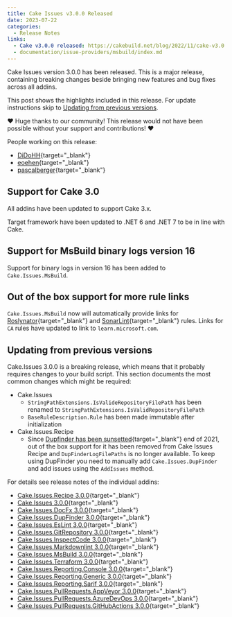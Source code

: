 ```yaml
---
title: Cake Issues v3.0.0 Released
date: 2023-07-22
categories:
  - Release Notes
links:
  - Cake v3.0.0 released: https://cakebuild.net/blog/2022/11/cake-v3.0.0-released
  - documentation/issue-providers/msbuild/index.md
---
```


Cake Issues version 3.0.0 has been released.
This is a major release, containing breaking changes beside bringing new features and bug fixes across all addins.

<!-- more -->

This post shows the highlights included in this release.
For update instructions skip to [Updating from previous versions](#updating-from-previous-versions).

❤ Huge thanks to our community! This release would not have been possible without your support and contributions! ❤

People working on this release:

* [DiDoHH](https://github.com/DiDoHH){target="_blank"}
* [eoehen](https://github.com/eoehen){target="_blank"}
* [pascalberger](https://github.com/pascalberger){target="_blank"}

## Support for Cake 3.0

All addins have been updated to support Cake 3.x.

Target framework have been updated to .NET 6 and .NET 7 to be in line with Cake.

## Support for MsBuild binary logs version 16

Support for binary logs in version 16 has been added to `Cake.Issues.MsBuild`.

## Out of the box support for more rule links

`Cake.Issues.MsBuild` now will automatically provide links for [Roslynator]{target="_blank"} and [SonarLint]{target="_blank"} rules.
Links for `CA` rules have updated to link to `learn.microsoft.com`.

## Updating from previous versions

Cake.Issues 3.0.0 is a breaking release, which means that it probably requires changes to your build script.
This section documents the most common changes which might be required:

* Cake.Issues
  * `StringPathExtensions.IsValideRepositoryFilePath` has been renamed to `StringPathExtensions.IsValidRepositoryFilePath`
  * `BaseRuleDescription.Rule` has been made immutable after initialization
* Cake.Issues.Recipe
  * Since [Dupfinder has been sunsetted]{target="_blank"} end of 2021, out of the box support for it has been removed from Cake Issues Recipe
    and `DupFinderLogFilePaths` is no longer available.
    To keep using DupFinder you need to manually add `Cake.Issues.DupFinder` and add issues using the `AddIssues` method.

For details see release notes of the individual addins:

* [Cake.Issues.Recipe 3.0.0](https://github.com/cake-contrib/Cake.Issues.Recipe/releases/tag/3.0.0){target="_blank"}
* [Cake.Issues 3.0.0](https://github.com/cake-contrib/Cake.Issues/releases/tag/3.0.0){target="_blank"}
* [Cake.Issues.DocFx 3.0.0](https://github.com/cake-contrib/Cake.Issues.DocFx/releases/tag/3.0.0){target="_blank"}
* [Cake.Issues.DupFinder 3.0.0](https://github.com/cake-contrib/Cake.Issues.DupFinder/releases/tag/3.0.0){target="_blank"}
* [Cake.Issues.EsLint 3.0.0](https://github.com/cake-contrib/Cake.Issues.EsLint/releases/tag/3.0.0){target="_blank"}
* [Cake.Issues.GitRepository 3.0.0](https://github.com/cake-contrib/Cake.Issues.GitRepository/releases/tag/3.0.0){target="_blank"}
* [Cake.Issues.InspectCode 3.0.0](https://github.com/cake-contrib/Cake.Issues.InspectCode/releases/tag/3.0.0){target="_blank"}
* [Cake.Issues.Markdownlint 3.0.0](https://github.com/cake-contrib/Cake.Issues.Markdownlint/releases/tag/3.0.0){target="_blank"}
* [Cake.Issues.MsBuild 3.0.0](https://github.com/cake-contrib/Cake.Issues.MsBuild/releases/tag/3.0.0){target="_blank"}
* [Cake.Issues.Terraform 3.0.0](https://github.com/cake-contrib/Cake.Issues.Terraform/releases/tag/3.0.0){target="_blank"}
* [Cake.Issues.Reporting.Console 3.0.0](https://github.com/cake-contrib/Cake.Issues.Reporting.Console/releases/tag/3.0.0){target="_blank"}
* [Cake.Issues.Reporting.Generic 3.0.0](https://github.com/cake-contrib/Cake.Issues.Reporting.Generic/releases/tag/3.0.0){target="_blank"}
* [Cake.Issues.Reporting.Sarif 3.0.0](https://github.com/cake-contrib/Cake.Issues.Reporting.Sarif/releases/tag/3.0.0){target="_blank"}
* [Cake.Issues.PullRequests.AppVeyor 3.0.0](https://github.com/cake-contrib/Cake.Issues.PullRequests.AppVeyor/releases/tag/3.0.0){target="_blank"}
* [Cake.Issues.PullRequests.AzureDevOps 3.0.0](https://github.com/cake-contrib/Cake.Issues.PullRequests.AzureDevOps/releases/tag/3.0.0){target="_blank"}
* [Cake.Issues.PullRequests.GitHubActions 3.0.0](https://github.com/cake-contrib/Cake.Issues.PullRequests.GitHubActions/releases/tag/3.0.0){target="_blank"}

[Roslynator]: https://josefpihrt.github.io/docs/roslynator/
[SonarLint]: https://www.sonarsource.com/products/sonarlint/
[Dupfinder has been sunsetted]: https://blog.jetbrains.com/dotnet/2021/08/12/sunsetting-dupfinder-command-line-tool/
